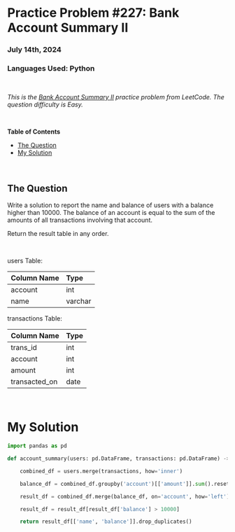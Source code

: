 # **Practice Problem #227: Bank Account Summary II**
### July 14th, 2024
### Languages Used: Python

<br>

*This is the [Bank Account Summary II](https://leetcode.com/problems/bank-account-summary-ii/description/?lang=pythondata) practice problem from LeetCode. The question difficulty is Easy.*

<br>

**Table of Contents**

-   [The Question](#the-question)
-   [My Solution](#my-solution)
  
<br>

## The Question

Write a solution to report the name and balance of users with a balance higher than 10000. The balance of an account is equal to the sum of the amounts of all transactions involving that account.

Return the result table in any order.

<br>

users Table:

| Column Name  | Type    |
|:-------------|:--------|
| account      | int     |
| name         | varchar |

transactions Table:

| Column Name   | Type    |
|:--------------|:--------|
| trans_id      | int     |
| account       | int     |
| amount        | int     |
| transacted_on | date    |


<br>

# My Solution

``` Python
import pandas as pd

def account_summary(users: pd.DataFrame, transactions: pd.DataFrame) -> pd.DataFrame:

    combined_df = users.merge(transactions, how='inner')

    balance_df = combined_df.groupby('account')[['amount']].sum().reset_index().rename(columns={'amount' : 'balance'})

    result_df = combined_df.merge(balance_df, on='account', how='left')

    result_df = result_df[result_df['balance'] > 10000]

    return result_df[['name', 'balance']].drop_duplicates()
```
